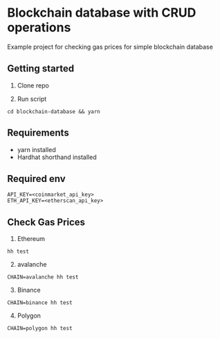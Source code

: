 # Blockchain database with CRUD operations
  Example project for checking gas prices for simple blockchain database

## Getting started

1. Clone repo

2. Run script

```
cd blockchain-database && yarn
```

## Requirements

- yarn installed
- Hardhat shorthand installed

## Required env
```
API_KEY=<coinmarket_api_key>
ETH_API_KEY=<etherscan_api_key>
```

## Check Gas Prices

1. Ethereum

`hh test`

2. avalanche

`CHAIN=avalanche hh test`

3. Binance

`CHAIN=binance hh test`

4. Polygon

`CHAIN=polygon hh test`
